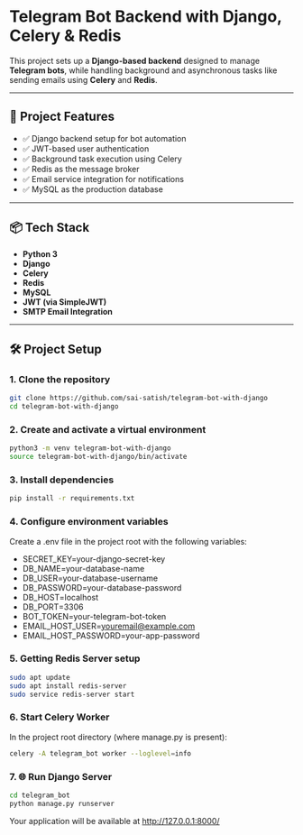 # Telegram Bot Backend with Django, Celery & Redis

This project sets up a **Django-based backend** designed to manage **Telegram bots**, while handling background and asynchronous tasks like sending emails using **Celery** and **Redis**.

---

## 🚀 Project Features

- ✅ Django backend setup for bot automation
- ✅ JWT-based user authentication
- ✅ Background task execution using Celery
- ✅ Redis as the message broker
- ✅ Email service integration for notifications
- ✅ MySQL as the production database

---

## 📦 Tech Stack

- **Python 3**
- **Django**
- **Celery**
- **Redis**
- **MySQL**
- **JWT (via SimpleJWT)**
- **SMTP Email Integration**

---

## 🛠️ Project Setup

### 1. Clone the repository

```bash
git clone https://github.com/sai-satish/telegram-bot-with-django
cd telegram-bot-with-django
```

### 2. Create and activate a virtual environment
```bash
python3 -m venv telegram-bot-with-django
source telegram-bot-with-django/bin/activate
```

### 3. Install dependencies
```bash
pip install -r requirements.txt
```

### 4. Configure environment variables

Create a .env file in the project root with the following variables:

- SECRET_KEY=your-django-secret-key
- DB_NAME=your-database-name
- DB_USER=your-database-username
- DB_PASSWORD=your-database-password
- DB_HOST=localhost
- DB_PORT=3306
- BOT_TOKEN=your-telegram-bot-token
- EMAIL_HOST_USER=youremail@example.com
- EMAIL_HOST_PASSWORD=your-app-password

### 5. Getting Redis Server setup
```bash
sudo apt update
sudo apt install redis-server
sudo service redis-server start
```

### 6. Start Celery Worker
In the project root directory (where manage.py is present):
``` bash
celery -A telegram_bot worker --loglevel=info
```

### 7. 🌐 Run Django Server
```bash
cd telegram_bot
python manage.py runserver
```

Your application will be available at http://127.0.0.1:8000/
